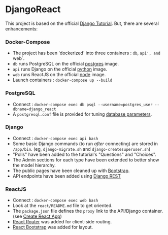 # DjangoReact

This project is based on the official [Django Tutorial](https://docs.djangoproject.com/en/4.1/intro/tutorial01/ "Writing your first Django app, part 1").  But, there are several enhancements:

### Docker-Compose
- The project has been 'dockerized' into three containers : `db`, `api', and `web`.
- `db` runs PostgreSQL on the official [postgres](https://hub.docker.com/_/postgres) image.
- `api` runs Django on the official [python](https://hub.docker.com/_/python) image.
- `web` runs ReactJS on the official [node](https://hub.docker.com/_/node) image.
- Launch containers : `docker-compose up --build`

### PostgreSQL
- Connect : `docker-compose exec db psql --username=postgres_user --dbname=django_react`
- A `postgresql.conf` file is provided for tuning [database parameters](https://www.postgresql.org/docs/current/config-setting.html "20.1. Setting Parameters").

### Django
- Connect : `docker-compose exec api bash`
- Some basic Django commands (to run *after* connecting) are stored in `/app/bin`. (eg, `django-migrate.sh` and `django-createsuperuser.sh`)
- "Polls" have been added to the tutorial's "Questions" and "Choices".
- The Admin sections for each type have been extended to better show the model hierarchy.
- The public pages have been cleaned up with [Bootstrap](https://django-bootstrap-v5.readthedocs.io/ "django-bootstrap-v5").
- API endpoints have been added using [Django REST](https://www.django-rest-framework.org/ "Django REST framework")

### ReactJS
- Connect : `docker-compose exec web bash`
- Look at the `react/README.md` file to get oriented.
- The `package.json` file defines the `proxy` link to the API/Django container.  (see [Create React App](https://create-react-app.dev/docs/proxying-api-requests-in-development/ "Proxying API Requests in Development"))
- [React Router](https://reactrouter.com/ "React Router") was added for client-side routing.
- [React Bootstrap](https://react-bootstrap.github.io/ "React Bootstrap") was added for layout.
